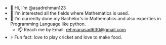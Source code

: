 - 👋 Hi, I’m @asadrehman123
- 👀 I’m interested all the fields where Mathematics is used.
- 🌱 I’m currently done my Bachelor's in Mathematics and also experties in Programming Language like python.
  - 📫 Reach me by Email: rehmanasad630@gmail.com
- ⚡ Fun fact: love to play cricket and love to make food.

<!---
asadrehman123/asadrehman123 is a ✨ special ✨ repository because its `README.md` (this file) appears on your GitHub profile.
You can click the Preview link to take a look at your changes.
--->
